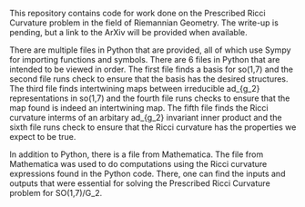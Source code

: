 This repository contains code for work done on the Prescribed Ricci Curvature problem in the field of Riemannian Geometry. The write-up is pending, but a link to the ArXiv will be provided when available.

There are multiple files in Python that are provided, all of which use Sympy for importing functions and symbols. There are 6 files in Python that are intended to be viewed in order. 
The first file finds a basis for so(1,7) and the second file runs check to ensure that the basis has the desired structures.
The third file finds intertwining maps between irreducible ad_{g_2} representations in so(1,7) and the fourth file runs checks to ensure that the map found is indeed an intertwining map.
The fifth file finds the Ricci curvature interms of an arbitary ad_{g_2} invariant inner product and the sixth file runs check to ensure that the Ricci curvature has the properties we expect to be true.


In addition to Python, there is a file from Mathematica. The file from Mathematica was used to do computations using the Ricci curvature expressions found in the Python code. There, one can find the inputs and outputs that were essential for solving the Prescribed Ricci Curvature problem for SO(1,7)/G_2.
